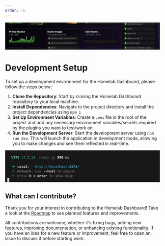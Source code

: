 ```yaml
---
order: -1
---
```


![](../images/Banner-1.png)

# Development Setup

To set up a development environment for the Homelab Dashboard, please follow the steps below:

1. **Clone the Repository**: Start by cloning the Homelab Dashboard repository to your local machine.
2. **Install Dependencies**: Navigate to the project directory and install the project dependencies using `npm i`
3. **Set Up Environment Variables**: Create a `.env` file in the root of the project and add any necessary environment variables/secrets required by the plugins you want to test/work on.
4. **Run the Development Server**: Start the development server using `npm run dev`. This will launch the application in development mode, allowing you to make changes and see them reflected in real-time.

![Local Dev Server](../images/local-server.png)

## What can I contribute?

Thank you for your interest in contributing to the Homelab Dashboard! Take a look at the [Roadmap](#Roadmap) to see planned features and improvements.

All contributions are welcome, whether it's fixing bugs, adding new features, improving documentation, or enhancing existing functionality. If you have an idea for a new feature or improvement, feel free to open an issue to discuss it before starting work.
